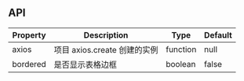 ## API

| Property           | Description                  | Type     | Default  |
| ------------------ | ---------------------------- | -------- | -------- |
| axios              | 项目 axios.create 创建的实例 | function | null     |
| bordered           | 是否显示表格边框             | boolean  | false    |
